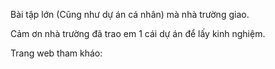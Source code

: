 Bài tập lớn (Cũng như dự án cá nhân) mà nhà trường giao.

Cảm ơn nhà trường đã trao em 1 cái dự án để lấy kinh nghiệm.

Trang web tham kháo: 
